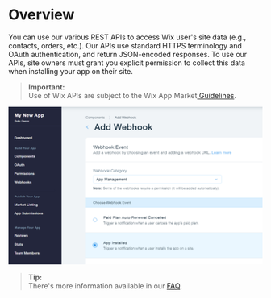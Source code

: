 # Overview

You can use our various REST APIs to access Wix user's site data (e.g., contacts, orders, etc.). Our APIs use standard HTTPS terminology and OAuth authentication, and return JSON-encoded responses.
To use our APIs, site owners must grant you explicit permission to collect this data when installing your app on their site.

  <blockquote class='important'><p>
  <strong>Important:</strong><br/>
Use of Wix APIs are subject to the Wix App Market<a target="_blank" href="https://devforum.wix.com/en/article/app-market-guidelines"> Guidelines</a>.
</p>
</blockquote>

![oauth flow diagram](../media/add-webhook-2.png)

<blockquote class='tip'><p>
  <strong>Tip:</strong><br/>
There's more information available in our <a target="_blank" href="https://devforum.wix.com/en/article/api-faq">FAQ</a>.
</p>
</blockquote>
